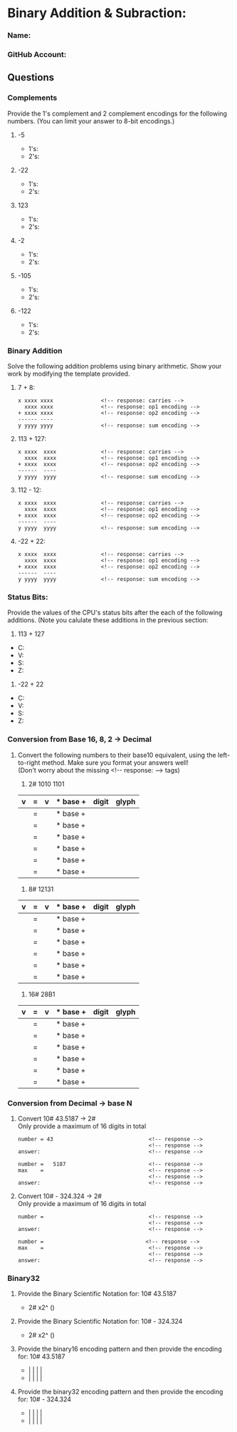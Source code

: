 # Binary Addition & Subraction:
### Name:                                <!-- response -->
### GitHub Account:                      <!-- response -->


## Questions

### Complements
Provide the 1's complement and 2 complement encodings for the following numbers.
(You can limit your answer to 8-bit encodings.)

1. -5
   - 1's:                     <!-- response -->
   - 2's:                     <!-- response -->

1. -22
   - 1's:                     <!-- response -->
   - 2's:                     <!-- response -->

1. 123
   - 1's:                     <!-- response -->
   - 2's:                     <!-- response -->

1. -2
   - 1's:                     <!-- response -->
   - 2's:                     <!-- response -->

1. -105
   - 1's:                     <!-- response -->
   - 2's:                     <!-- response -->


1. -122
   - 1's:                     <!-- response -->
   - 2's:                     <!-- response -->


### Binary Addition

Solve the following addition problems using binary arithmetic. Show your work by modifying the template provided.

1. 7 + 8:  
   ```
   x xxxx xxxx               <!-- response: carries -->
     xxxx xxxx               <!-- response: op1 encoding -->
   + xxxx xxxx               <!-- response: op2 encoding -->
   ------ ----           
   y yyyy yyyy               <!-- response: sum encoding -->
   ```

1. 113 + 127: 
   ```
   x xxxx  xxxx              <!-- response: carries -->
     xxxx  xxxx              <!-- response: op1 encoding -->
   + xxxx  xxxx              <!-- response: op2 encoding -->
   ------  ----          
   y yyyy  yyyy              <!-- response: sum encoding -->
   ```

1. 112 - 12: 
   ```
   x xxxx  xxxx              <!-- response: carries -->
     xxxx  xxxx              <!-- response: op1 encoding -->
   + xxxx  xxxx              <!-- response: op2 encoding -->
   ------  ----          
   y yyyy  yyyy              <!-- response: sum encoding -->
   ```

1. -22 + 22: 
   ```
   x xxxx  xxxx              <!-- response: carries -->
     xxxx  xxxx              <!-- response: op1 encoding -->
   + xxxx  xxxx              <!-- response: op2 encoding -->
   ------  ----          
   y yyyy  yyyy              <!-- response: sum encoding -->
   ```


### Status Bits:
Provide the values of the CPU's status bits after the each of the following additions.  (Note you calulate these additions in the previous section:

1. 113 + 127 
  - C:           <!-- response -->
  - V:           <!-- response -->
  - S:           <!-- response -->
  - Z:           <!-- response -->

1. -22 + 22
  - C:           <!-- response -->
  - V:           <!-- response -->
  - S:           <!-- response -->
  - Z:           <!-- response -->


### Conversion from Base 16, 8, 2 -> Decimal
1. Convert the following numbers to their base10 equivalent, using the left-to-right method.
Make sure you format your answers well!<br>
(Don't worry about the missing &lt;!-- response: --&gt; tags)

   1. 2# 1010 1101 

   | v      | = | v    | * base + |  digit |  glyph  | 
   |--------|---|----- |----------|--------|---------| 
   |        | = |      | * base + |        |         |    
   |        | = |      | * base + |        |         |    
   |        | = |      | * base + |        |         |    
   |        | = |      | * base + |        |         |    
   |        | = |      | * base + |        |         |    
   |        | = |      | * base + |        |         |    

   1. 8# 12131          
  
   | v      | = | v    | * base + |  digit |  glyph  | 
   |--------|---|----- |----------|--------|---------| 
   |        | = |      | * base + |        |         | 
   |        | = |      | * base + |        |         | 
   |        | = |      | * base + |        |         | 
   |        | = |      | * base + |        |         | 
   |        | = |      | * base + |        |         | 
   |        | = |      | * base + |        |         | 

   1. 16# 28B1    

   | v      | = | v    | * base + |  digit |  glyph  | 
   |--------|---|----- |----------|--------|---------| 
   |        | = |      | * base + |        |         | 
   |        | = |      | * base + |        |         | 
   |        | = |      | * base + |        |         | 
   |        | = |      | * base + |        |         | 
   |        | = |      | * base + |        |         | 
   |        | = |      | * base + |        |         | 


### Conversion from Decimal -> base N

 1. Convert 10# 43.5187 -> 2# 
    <br>Only provide a maximum of 16 digits in total
    ```
    number = 43                              <!-- response -->
                                             <!-- response -->
    answer:                                  <!-- response -->
    ```
    ```
    number =   5187                          <!-- response -->
    max    =                                 <!-- response -->
                                             <!-- response -->
    answer:                                  <!-- response -->
    ```

 1. Convert 10# - 324.324 -> 2# 
    <br>Only provide a maximum of 16 digits in total
    ```
    number =                                 <!-- response -->
                                             <!-- response -->
    answer:                                  <!-- response -->
    ```
    ```
    number =                                <!-- response -->
    max    =                                 <!-- response -->
                                             <!-- response -->
    answer:                                  <!-- response -->
    ```



### Binary32

  1. Provide the Binary Scientific Notation for: 10# 43.5187
     -  2#        x2^  ()                                 <!-- response -->

  1. Provide the Binary Scientific Notation for: 10# - 324.324
     -  2#        x2^  ()                                 <!-- response -->

  1. Provide the binary16 encoding pattern and then provide the encoding for: 10# 43.5187
     * |  |  |  |                                         <!-- response -->
     * |  |  |  |                                         <!-- response -->

  1. Provide the binary32 encoding pattern and then provide the encoding for: 10# - 324.324
     * |  |  |  |                                         <!-- response -->
     * |  |  |  |                                         <!-- response -->


 


